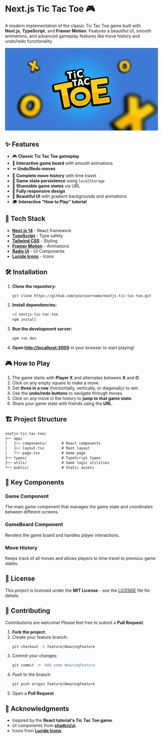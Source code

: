 
# Next.js Tic Tac Toe 🎮

A modern implementation of the classic Tic Tac Toe game built with **Next.js**, **TypeScript**, and **Framer Motion**. Features a beautiful UI, smooth animations, and advanced gameplay features like move history and undo/redo functionality.

![Tic Tac Toe Game](public/splash.png)


## ✨ Features

- 🎮 **Classic Tic Tac Toe gameplay**
- 🎯 **Interactive game board** with smooth animations
- ⏪ **Undo/Redo moves**
- 📜 **Complete move history** with time travel
- 💾 **Game state persistence** using `localStorage`
- 🔗 **Shareable game states** via URL
- 📱 **Fully responsive design**
- 🎨 **Beautiful UI** with gradient backgrounds and animations
- 🎓 **Interactive "How to Play" tutorial**


## 🚀 Tech Stack

- **[Next.js 14](https://nextjs.org/)** - React framework
- **[TypeScript](https://www.typescriptlang.org/)** - Type safety
- **[Tailwind CSS](https://tailwindcss.com/)** - Styling
- **[Framer Motion](https://www.framer.com/motion/)** - Animations
- **[Radix UI](https://www.radix-ui.com/)** - UI Components
- **[Lucide Icons](https://lucide.dev/)** - Icons


## 🛠️ Installation

1. **Clone the repository:**

   ```bash
   git clone https://github.com/yourusername/nextjs-tic-tac-toe.git
   ```

2. **Install dependencies:**

   ```bash
   cd nextjs-tic-tac-toe
   npm install
   ```

3. **Run the development server:**

   ```bash
   npm run dev
   ```

4. **Open [http://localhost:3000](http://localhost:3000)** in your browser to start playing!


## 🎮 How to Play

1. The game starts with **Player X** and alternates between **X** and **O**.
2. Click on any empty square to make a move.
3. Get **three in a row** (horizontally, vertically, or diagonally) to win.
4. Use the **undo/redo buttons** to navigate through moves.
5. Click on any move in the history to **jump to that game state**.
6. Share your game state with friends using the **URL**.


## 🏗️ Project Structure

```
nextjs-tic-tac-toe/
├── app/
│   ├── components/       # React components
│   ├── layout.tsx        # Root layout
│   └── page.tsx          # Home page
├── types/                # TypeScript types
├── utils/                # Game logic utilities
└── public/               # Static assets
```


## 🧪 Key Components

### **Game Component**
The main game component that manages the game state and coordinates between different screens.

### **GameBoard Component**
Renders the game board and handles player interactions.

### **Move History**
Keeps track of all moves and allows players to time travel to previous game states.


## 📝 License

This project is licensed under the **MIT License** - see the [LICENSE](LICENSE) file for details.


## 🤝 Contributing

Contributions are welcome! Please feel free to submit a **Pull Request**.

1. **Fork the project.**
2. Create your feature branch:  
   ```bash
   git checkout -b feature/AmazingFeature
   ```
3. Commit your changes:  
   ```bash
   git commit -m 'Add some AmazingFeature'
   ```
4. Push to the branch:  
   ```bash
   git push origin feature/AmazingFeature
   ```
5. Open a **Pull Request**.


## 🙏 Acknowledgments

- Inspired by the **React tutorial's Tic Tac Toe game**.
- UI components from **[shadcn/ui](https://ui.shadcn.com/)**.
- Icons from **[Lucide Icons](https://lucide.dev/)**.

